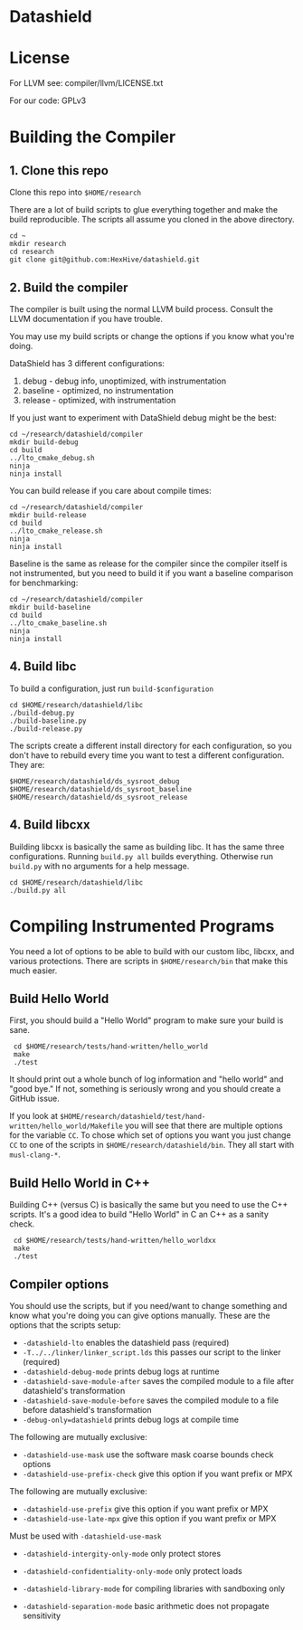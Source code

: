 # Datashield

# License

For LLVM see: compiler/llvm/LICENSE.txt

For our code: GPLv3

# Building the Compiler

## 1. Clone this repo

Clone this repo into `$HOME/research`

There are a lot of build scripts to glue everything together and make the
build reproducible.  The scripts all assume you cloned in the above directory.

    cd ~
    mkdir research
    cd research
    git clone git@github.com:HexHive/datashield.git

## 2. Build the compiler

The compiler is built using the normal LLVM build process.  Consult the LLVM
documentation if you have trouble.

You may use my build scripts or change the options if you know what you're
doing.

DataShield has 3 different configurations:

1. debug - debug info, unoptimized, with instrumentation
2. baseline - optimized, no instrumentation
3. release - optimized, with instrumentation

If you just want to experiment with DataShield debug might be the best:

    cd ~/research/datashield/compiler
    mkdir build-debug
    cd build
    ../lto_cmake_debug.sh
    ninja
    ninja install

You can build release if you care about compile times:

    cd ~/research/datashield/compiler
    mkdir build-release
    cd build
    ../lto_cmake_release.sh
    ninja
    ninja install

Baseline is the same as release for the compiler since the compiler itself is
not instrumented, but you need to build it if you want a baseline comparison for benchmarking:

    cd ~/research/datashield/compiler
    mkdir build-baseline
    cd build
    ../lto_cmake_baseline.sh
    ninja
    ninja install

## 4. Build libc


To build a configuration, just run `build-$configuration`

    cd $HOME/research/datashield/libc
    ./build-debug.py
    ./build-baseline.py
    ./build-release.py

The scripts create a different install directory for each configuration, so you
don't have to rebuild every time you want to test a different configuration.
They are:

    $HOME/research/datashield/ds_sysroot_debug
    $HOME/research/datashield/ds_sysroot_baseline
    $HOME/research/datashield/ds_sysroot_release

## 4. Build libcxx

Building libcxx is basically the same as building libc.  It has the same three configurations.  Running `build.py all` builds everything.  Otherwise run `build.py` with no arguments for a help message.

    cd $HOME/research/datashield/libc
    ./build.py all

# Compiling Instrumented Programs

You need a lot of options to be able to build with our custom libc, libcxx, and
various protections.  There are scripts in `$HOME/research/bin` that make this much easier.

## Build Hello World

First, you should build a "Hello World" program to make sure your build is sane.

     cd $HOME/research/tests/hand-written/hello_world
     make
     ./test

It should print out a whole bunch of log information and "hello world" and
"good bye."  If not, something is seriously wrong and you should create a
GitHub issue.

If you look at
`$HOME/research/datashield/test/hand-written/hello_world/Makefile` you will see
that there are multiple options for the variable `CC`.  To chose which set of
options you want you just change `CC` to one of the scripts in
`$HOME/research/datashield/bin`.  They all start with `musl-clang-*`.

## Build Hello World in C++

Building C++ (versus C) is basically the same but you need to use the C++ scripts.
It's a good idea to build "Hello World" in C an C++ as a sanity check.

     cd $HOME/research/tests/hand-written/hello_worldxx
     make
     ./test

## Compiler options

You should use the scripts, but if you need/want to change something and know
what you're doing you can give options manually.  These are the options that the scripts setup:

* `-datashield-lto` enables the datashield pass (required)
* `-T../../linker/linker_script.lds` this passes our script to the linker (required)
* `-datashield-debug-mode` prints debug logs at runtime
* `-datashield-save-module-after` saves the compiled module to a file after datashield's transformation
* `-datashield-save-module-before` saves the compiled module to a file before datashield's transformation
* `-debug-only=datashield` prints debug logs at compile time

The following are mutually exclusive:
* `-datashield-use-mask` use the software mask coarse bounds check options
* `-datashield-use-prefix-check` give this option if you want prefix or MPX

The following are mutually exclusive:
* `-datashield-use-prefix` give this option if you want prefix or MPX
* `-datashield-use-late-mpx` give this option if you want prefix or MPX

Must be used with `-datashield-use-mask`
* `-datashield-intergity-only-mode` only protect stores
* `-datashield-confidentiality-only-mode` only protect loads
    
* `-datashield-library-mode` for compiling libraries with sandboxing only
* `-datashield-separation-mode` basic arithmetic does not propagate sensitivity
